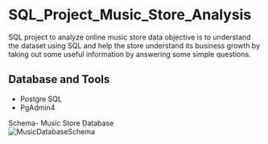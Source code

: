 # SQL_Project_Music_Store_Analysis
SQL project to analyze online music store data objective is to understand the dataset using SQL and help the store understand its business growth by taking out some useful information by answering some simple questions.

## Database and Tools
* Postgre SQL
* PgAdmin4

Schema- Music Store Database  
![MusicDatabaseSchema](https://user-images.githubusercontent.com/112153548/213707717-bfc9f479-52d9-407b-99e1-e94db7ae10a3.png)
